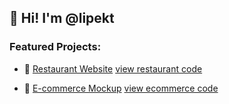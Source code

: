 ## 👋 Hi! I'm @lipekt

### Featured Projects:
- 🍔 [Restaurant Website](https://lipekt.github.io/restaurant-website) [view restaurant code](https://github.com/lipekt/restaurant-website)

- 🛒 [E-commerce Mockup](https://lipekt.github.io/ecommerce-mockup) [view ecommerce code](https://github.com/lipekt/ecommerce-mockup)
